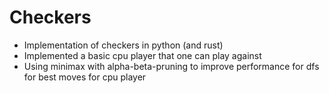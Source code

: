 # Checkers
- Implementation of checkers in python (and rust)
- Implemented a basic cpu player that one can play against
- Using minimax with alpha-beta-pruning to improve performance for dfs for best moves for cpu player
